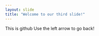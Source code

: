 ```yaml
---
layout: slide
title: "Welcome to our third slide!"
---
```

This is github
Use the left arrow to go back!
